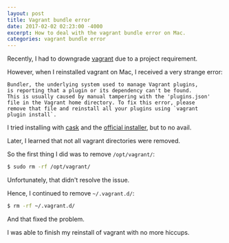 ```yaml
---
layout: post
title: Vagrant bundle error
date: 2017-02-02 02:23:00 -4000
excerpt: How to deal with the vagrant bundle error on Mac.
categories: vagrant bundle error
---
```


Recently, I had to downgrade <a href="https://www.vagrantup.com" target="_blank" data-proofer-ignore>vagrant</a> due to a project requirement.

However, when I reinstalled vagrant on Mac, I received a very strange error:

```
Bundler, the underlying system used to manage Vagrant plugins,
is reporting that a plugin or its dependency can't be found.
This is usually caused by manual tampering with the 'plugins.json'
file in the Vagrant home directory. To fix this error, please
remove that file and reinstall all your plugins using `vagrant
plugin install`.
```

I tried installing with [cask](https://caskroom.github.io) and the <a href="https://www.vagrantup.com/downloads.html" target="_blank" data-proofer-ignore>official installer</a>, but to no avail.

Later, I learned that not all vagrant directories were removed.

So the first thing I did was to remove `/opt/vagrant/`:

```sh
$ sudo rm -rf /opt/vagrant/
```

Unfortunately, that didn't resolve the issue.

Hence, I continued to remove `~/.vagrant.d/`:

```sh
$ rm -rf ~/.vagrant.d/
```

And that fixed the problem.

I was able to finish my reinstall of vagrant with no more hiccups.
